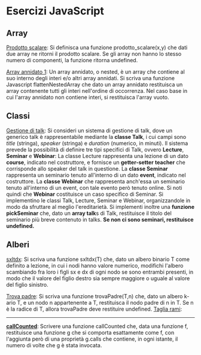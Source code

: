 # Esercizi JavaScript

## **Array**
[Prodotto scalare](./prodotto_scalare.js): Si definisca una funzione prodotto_scalare(x,y)
che dati due array ne ritorni il prodotto scalare. Se gli array non hanno lo stesso numero di componenti, la funzione ritorna undefined.

[Array annidato 1](./flattenNestedArray.js): Un array annidato, o nested, è un array che contiene al suo interno degli interi e/o altri array annidati.
Si scriva una funzione Javascript flattenNestedArray che dato un array annidato restituisca un array contenente tutti gli interi nell'ordine di occorrenza.
Nel caso base in cui l'array annidato non contiene interi, si restituisca l'array vuoto. 

## **Classi**
[Gestione di talk](talk.js): Si consideri un sistema di gestione di talk, dove un generico talk è rappresentabile mediante la **classe Talk**, 
i cui campi sono _title_ (stringa), _speaker_ (stringa) e _duration_ (numerico, in minuti). 
Il sistema prevede la possibilità di definire tre tipi specifici di Talk, ovvero **Lecture**, **Seminar** e **Webinar**:
La classe Lecture rappresenta una lezione di un dato **course**, indicato nel costruttore, e fornisce un **getter-setter** **teacher** che corrisponde allo speaker del talk in questione. La **classe Seminar** rappresenta un seminario tenuto all'interno di un dato **event**, indicato nel costruttore.
La **classe Webinar** che rappresenta anch'essa un seminario tenuto all'interno di un event, con tale evento però tenuto online.
Si noti quindi che **Webinar** costituisce un caso specifico di Seminar.
Si implementino le classi Talk, Lecture, Seminar e Webinar, organizzandole in modo da sfruttare al meglio l'ereditarietà. 
Si implementi inoltre una **funzione pickSeminar** che, dato un **array talk**s di Talk, restituisce il titolo del seminario più breve contenuto in talks. 
**Se non ci sono seminari, restituisce undefined.**

## Alberi
[sxltdx](./sxltdx.js): Si scriva una funzione sxltdx(T) che, dato un albero binario T come definito a lezione, in cui i nodi hanno valore numerico, modifichi l'albero scambiando fra loro i figli sx e dx di ogni nodo se sono entrambi presenti, in modo che il valore del figlio destro sia sempre maggiore o uguale al valore del figlio sinistro.

[Trova padre](./trovaPadre.js): Si scriva una funzione trovaPadre(T,n) che, dato un albero k-ario T, e un nodo n appartenente a T, restituisca il nodo padre di n in T. Se n è la radice di T, allora trovaPadre deve restituire undefined.
[Taglia rami](./tagliaRami.js): 





---

**[callCounted](./callCounted.js)**: Scrivere una funzione callCounted che, data una funzione f, restituisce una funzione g che si comporta esattamente come f, con l'aggiunta però di una proprietà g.calls che contiene, in ogni istante, 
il numero di volte che g è stata invocata.



